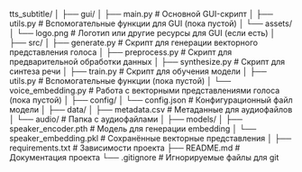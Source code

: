 tts_subtitle/
│
├── gui/
│   ├── main.py                # Основной GUI-скрипт
│   ├── utils.py               # Вспомогательные функции для GUI (пока пустой)
│   └── assets/
│       └── logo.png           # Логотип или другие ресурсы для GUI (если есть)
│
├── src/
│   ├── generate.py            # Скрипт для генерации векторного представления голоса
│   ├── preprocess.py          # Скрипт для предварительной обработки данных
│   ├── synthesize.py          # Скрипт для синтеза речи
│   ├── train.py               # Скрипт для обучения модели
│   ├── utils.py               # Вспомогательные функции (пока пустой)
│   └── voice_embedding.py     # Работа с векторными представлениями голоса (пока пустой)
│
├── config/
│   └── config.json            # Конфигурационный файл модели
│
├── data/
│   ├── metadata.csv           # Метаданные для аудиофайлов
│   └── audio/                 # Папка с аудиофайлами
│
├── models/
│   ├── speaker_encoder.pth    # Модель для генерации embedding
│   └── speaker_embedding.pkl  # Сохранённые векторные представления
│
├── requirements.txt           # Зависимости проекта
├── README.md                  # Документация проекта
└── .gitignore                  # Игнорируемые файлы для git
